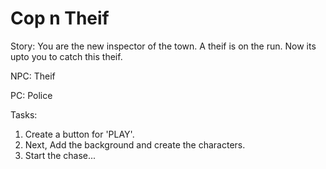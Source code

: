 # Cop n Theif

Story: You are the new inspector of the town. A theif is on the run. Now its upto you to catch this theif.

NPC: 
Theif

PC:
Police

Tasks:
1. Create a button for 'PLAY'.
2. Next, Add the background and create the characters.
3. Start the chase...
